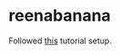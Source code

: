 # reenabanana

Followed [this](https://mzrn.sh/2022/04/09/starting-a-blank-jekyll-site-with-tailwind-css-in-2022/) tutorial setup.